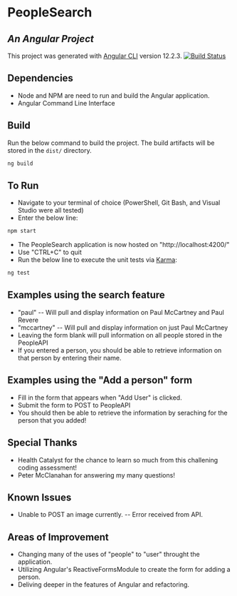 # PeopleSearch
## _An Angular Project_
This project was generated with [Angular CLI](https://github.com/angular/angular-cli) version 12.2.3.
[![Build Status](https://travis-ci.org/joemccann/dillinger.svg?branch=master)](https://travis-ci.org/joemccann/dillinger)

## Dependencies
- Node and NPM are need to run and build the Angular application.
- Angular Command Line Interface

## Build
Run the below command to build the project. The build artifacts will be stored in the `dist/` directory.
```sh
ng build
```

## To Run
- Navigate to your terminal of choice (PowerShell, Git Bash, and Visual Studio were all tested)
- Enter the below line:
```sh
npm start
```
- The PeopleSearch application is now hosted on "http://localhost:4200/"
- Use "CTRL+C" to quit
- Run the below line to execute the unit tests via [Karma](https://karma-runner.github.io):
```sh
ng test
```


## Examples using the search feature
- "paul"
-- Will pull and display information on Paul McCartney and Paul Revere
- "mccartney"
-- Will pull and display information on just Paul McCartney
- Leaving the form blank will pull information on all people stored in the PeopleAPI
- If you entered a person, you should be able to retrieve information on that person by entering their name.

## Examples using the "Add a person" form
- Fill in the form that appears when "Add User" is clicked.
- Submit the form to POST to PeopleAPI 
- You should then be able to retrieve the information by seraching for the person that you added!

## Special Thanks
- Health Catalyst for the chance to learn so much from this challening coding assessment!
- Peter McClanahan for answering my many questions!

## Known Issues
- Unable to POST an image currently.
-- Error received from API.

## Areas of Improvement
- Changing many of the uses of "people" to "user" throught the application.
- Utilizing Angular's ReactiveFormsModule to create the form for adding a person.
- Deliving deeper in the features of Angular and refactoring.
